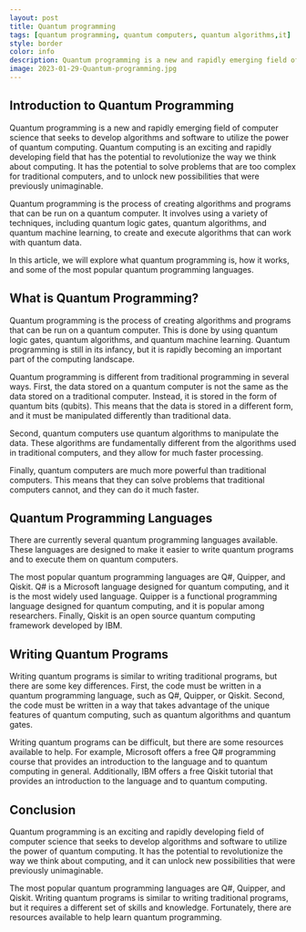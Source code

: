 ```yaml
---
layout: post
title: Quantum programming
tags: [quantum programming, quantum computers, quantum algorithms,it]
style: border
color: info
description: Quantum programming is a new and rapidly emerging field of computer science that seeks to develop algorithms and software to utilize the power of quantum computing. Quantum computing is an exciting and rapidly developing field that has the potential to revolutionize the way we think about computing. It has the potential to solve problems that are too complex for traditional computers, and to unlock new possibilities that were previously unimaginable.
image: 2023-01-29-Quantum-programming.jpg
---
```

## Introduction to Quantum Programming

Quantum programming is a new and rapidly emerging field of computer science that seeks to develop algorithms and software to utilize the power of quantum computing. Quantum computing is an exciting and rapidly developing field that has the potential to revolutionize the way we think about computing. It has the potential to solve problems that are too complex for traditional computers, and to unlock new possibilities that were previously unimaginable.

Quantum programming is the process of creating algorithms and programs that can be run on a quantum computer. It involves using a variety of techniques, including quantum logic gates, quantum algorithms, and quantum machine learning, to create and execute algorithms that can work with quantum data.

In this article, we will explore what quantum programming is, how it works, and some of the most popular quantum programming languages.

## What is Quantum Programming?

Quantum programming is the process of creating algorithms and programs that can be run on a quantum computer. This is done by using quantum logic gates, quantum algorithms, and quantum machine learning. Quantum programming is still in its infancy, but it is rapidly becoming an important part of the computing landscape.

Quantum programming is different from traditional programming in several ways. First, the data stored on a quantum computer is not the same as the data stored on a traditional computer. Instead, it is stored in the form of quantum bits (qubits). This means that the data is stored in a different form, and it must be manipulated differently than traditional data.

Second, quantum computers use quantum algorithms to manipulate the data. These algorithms are fundamentally different from the algorithms used in traditional computers, and they allow for much faster processing.

Finally, quantum computers are much more powerful than traditional computers. This means that they can solve problems that traditional computers cannot, and they can do it much faster.

## Quantum Programming Languages

There are currently several quantum programming languages available. These languages are designed to make it easier to write quantum programs and to execute them on quantum computers.

The most popular quantum programming languages are Q#, Quipper, and Qiskit. Q# is a Microsoft language designed for quantum computing, and it is the most widely used language. Quipper is a functional programming language designed for quantum computing, and it is popular among researchers. Finally, Qiskit is an open source quantum computing framework developed by IBM.

## Writing Quantum Programs

Writing quantum programs is similar to writing traditional programs, but there are some key differences. First, the code must be written in a quantum programming language, such as Q#, Quipper, or Qiskit. Second, the code must be written in a way that takes advantage of the unique features of quantum computing, such as quantum algorithms and quantum gates.

Writing quantum programs can be difficult, but there are some resources available to help. For example, Microsoft offers a free Q# programming course that provides an introduction to the language and to quantum computing in general. Additionally, IBM offers a free Qiskit tutorial that provides an introduction to the language and to quantum computing.

## Conclusion

Quantum programming is an exciting and rapidly developing field of computer science that seeks to develop algorithms and software to utilize the power of quantum computing. It has the potential to revolutionize the way we think about computing, and it can unlock new possibilities that were previously unimaginable.

The most popular quantum programming languages are Q#, Quipper, and Qiskit. Writing quantum programs is similar to writing traditional programs, but it requires a different set of skills and knowledge. Fortunately, there are resources available to help learn quantum programming.